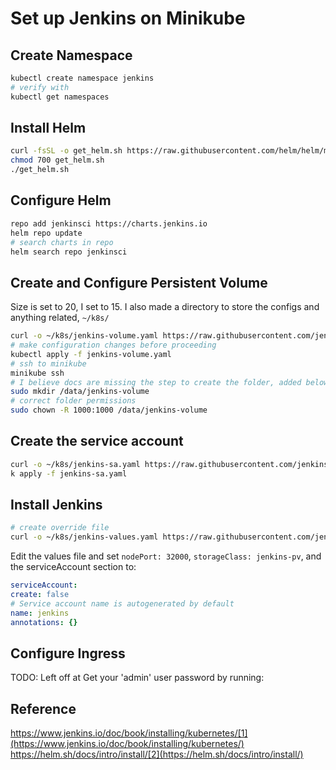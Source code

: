 # Set up Jenkins on Minikube
## Create Namespace
```bash
kubectl create namespace jenkins
# verify with
kubectl get namespaces
`````````````

## Install Helm
```bash
curl -fsSL -o get_helm.sh https://raw.githubusercontent.com/helm/helm/main/scripts/get-helm-3
chmod 700 get_helm.sh
./get_helm.sh
```

## Configure Helm
```bash
repo add jenkinsci https://charts.jenkins.io
helm repo update
# search charts in repo
helm search repo jenkinsci
```

## Create and Configure Persistent Volume
Size is set to 20, I set to 15. I also made a directory to store the configs and anything related, `~/k8s/`
```bash
curl -o ~/k8s/jenkins-volume.yaml https://raw.githubusercontent.com/jenkins-infra/jenkins.io/master/content/doc/tutorials/kubernetes/installing-jenkins-on-kubernetes/jenkins-volume.yaml
# make configuration changes before proceeding
kubectl apply -f jenkins-volume.yaml
# ssh to minikube
minikube ssh
# I believe docs are missing the step to create the folder, added below
sudo mkdir /data/jenkins-volume
# correct folder permissions
sudo chown -R 1000:1000 /data/jenkins-volume
```
## Create the service account
```bash
curl -o ~/k8s/jenkins-sa.yaml https://raw.githubusercontent.com/jenkins-infra/jenkins.io/master/content/doc/tutorials/kubernetes/installing-jenkins-on-kubernetes/jenkins-sa.yaml
k apply -f jenkins-sa.yaml
```

## Install Jenkins
```bash
# create override file
curl -o ~/k8s/jenkins-values.yaml https://raw.githubusercontent.com/jenkinsci/helm-charts/main/charts/jenkins/values.yaml
```
Edit the values file and set `nodePort: 32000`, `storageClass: jenkins-pv`, and the serviceAccount section to:
```yaml
serviceAccount:
create: false
# Service account name is autogenerated by default
name: jenkins
annotations: {}
```
## Configure Ingress
TODO: Left off at Get your 'admin' user password by running:


## Reference
https://www.jenkins.io/doc/book/installing/kubernetes/[1](https://www.jenkins.io/doc/book/installing/kubernetes/)
https://helm.sh/docs/intro/install/[2](https://helm.sh/docs/intro/install/)


